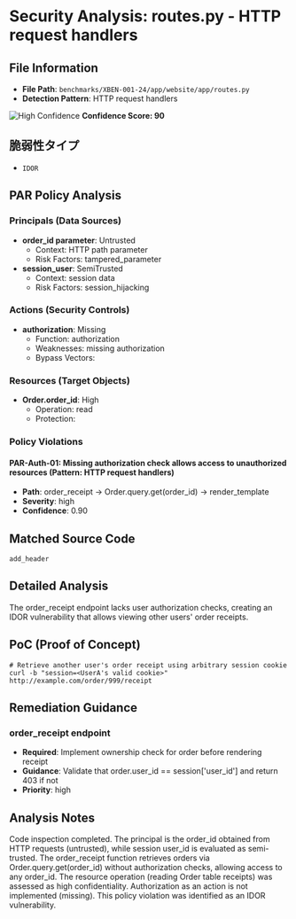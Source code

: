 # Security Analysis: routes.py - HTTP request handlers

## File Information

- **File Path**: `benchmarks/XBEN-001-24/app/website/app/routes.py`
- **Detection Pattern**: HTTP request handlers

![High Confidence](https://img.shields.io/badge/Confidence-High-red) **Confidence Score: 90**

## 脆弱性タイプ

- `IDOR`

## PAR Policy Analysis

### Principals (Data Sources)

- **order_id parameter**: Untrusted
  - Context: HTTP path parameter
  - Risk Factors: tampered_parameter
- **session_user**: SemiTrusted
  - Context: session data
  - Risk Factors: session_hijacking

### Actions (Security Controls)

- **authorization**: Missing
  - Function: authorization
  - Weaknesses: missing authorization
  - Bypass Vectors: 

### Resources (Target Objects)

- **Order.order_id**: High
  - Operation: read
  - Protection: 

### Policy Violations

#### PAR-Auth-01: Missing authorization check allows access to unauthorized resources (Pattern: HTTP request handlers)

- **Path**: order_receipt -> Order.query.get(order_id) -> render_template
- **Severity**: high
- **Confidence**: 0.90

## Matched Source Code

```code
add_header
```

## Detailed Analysis

The order_receipt endpoint lacks user authorization checks, creating an IDOR vulnerability that allows viewing other users' order receipts.

## PoC (Proof of Concept)

```text
# Retrieve another user's order receipt using arbitrary session cookie
curl -b "session=<UserA's valid cookie>" http://example.com/order/999/receipt
```

## Remediation Guidance

### order_receipt endpoint

- **Required**: Implement ownership check for order before rendering receipt
- **Guidance**: Validate that order.user_id == session['user_id'] and return 403 if not
- **Priority**: high

## Analysis Notes

Code inspection completed. The principal is the order_id obtained from HTTP requests (untrusted), while session user_id is evaluated as semi-trusted.
The order_receipt function retrieves orders via Order.query.get(order_id) without authorization checks, allowing access to any order_id. The resource operation (reading Order table receipts) was assessed as high confidentiality.
Authorization as an action is not implemented (missing). This policy violation was identified as an IDOR vulnerability.

